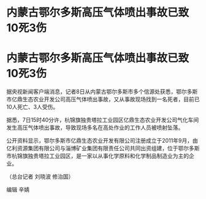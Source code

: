 # 内蒙古鄂尔多斯高压气体喷出事故已致10死3伤

# 内蒙古鄂尔多斯高压气体喷出事故已致10死3伤

据央视新闻客户端消息，记者8日从内蒙古鄂尔多斯市多个信源处获悉，鄂尔多斯市亿鼎生态农业开发公司高压气体喷出事故，又从事故现场找到一名死者，目前已10人死亡、3人受伤。

据悉，7日15时40分许，杭锦旗独贵塔拉工业园区亿鼎生态农业开发公司气化车间发生高压气体喷出事故，导致现场多名在高处作业的工作人员被喷射坠落。

公开资料显示，鄂尔多斯市亿鼎生态农业开发有限公司注册成立于2011年9月，由亿利资源集团有限公司与淄博矿业集团有限责任公司共同出资组建，位于鄂尔多斯市杭锦旗独贵塔拉工业园区，是一家以从事化学原料和化学制品制造业为主的企业。

（总台记者 刘晓波 修治国）

编辑 辛婧

